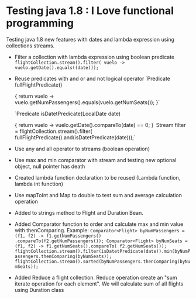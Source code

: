 Testing java 1.8 : I Love functional programming
========================

Testing java 1.8 new features with dates and lambda expression using collections streams.

-  Filter a collection with lambda expression using boolean predicate
   `flightCollection.stream().filter(
				vuelo -> vuelo.getDate().equals((date)));`
-  Reuse predicates with and or and not logical operator
	`Predicate<Flight> fullFlightPredicate()

	{
		return vuelo -> vuelo.getNumPassengers().equals(vuelo.getNumSeats());
	}`

	`Predicate<Flight> isDatetPredicate(LocalDate date)

	{
		return vuelo -> vuelo.getDate().compareTo(date) == 0;
	}`
	 `Stream<Flight> filter = flightCollection.stream().filter(
	 fullFlightPredicate().and(isDatetPredicate(date)));`
-  Use any and all operator to streams (boolean operation)
-  Use max and min comparator with stream and testing  new optional object, null pointer has death
-  Created lambda function declaration to be reused (Lambda function, lambda int function)
-  Use mapToInt and Map to double to test sum and average calculation operation
-  Added to strings method to Flight and Duration Bean.
-  Added Comparator function to order and calculate max and min value with thenComparing. 
   Example: 
           `Comparator<Flight> byNumPassengers = (f1, f2) -> f1.getNumPassengers()
			.compareTo(f2.getNumPassengers());
	     Comparator<Flight> byNumSeats = (f1, f2) -> f1.getNumSeats().compareTo(
			f2.getNumSeats());
		flightCollection.stream().filter(isDatetPredicate(date)).min(byNumPassengers.thenComparing(byNumSeats)); 
				    flightCollection.stream().sorted(byNumPassengers.thenComparing(byNumSeats));`
-  Added Reduce a flight collection. Reduce operation create an "sum iterate operation for each element". We will calculate sum of all flights using Duration class
   
